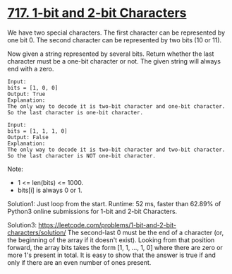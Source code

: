 # [717. 1-bit and 2-bit Characters](https://leetcode.com/problems/1-bit-and-2-bit-characters/)

We have two special characters. The first character can be represented by one bit 0. The second character can be represented by two bits (10 or 11).

Now given a string represented by several bits. Return whether the last character must be a one-bit character or not. The given string will always end with a zero.

```
Input: 
bits = [1, 0, 0]
Output: True
Explanation: 
The only way to decode it is two-bit character and one-bit character. So the last character is one-bit character.

Input: 
bits = [1, 1, 1, 0]
Output: False
Explanation: 
The only way to decode it is two-bit character and two-bit character. So the last character is NOT one-bit character.
```

Note:

- 1 <= len(bits) <= 1000.
- bits[i] is always 0 or 1.

Solution1: Just loop from the start. Runtime: 52 ms, faster than 62.89% of Python3 online submissions for 1-bit and 2-bit Characters.


Solution3: https://leetcode.com/problems/1-bit-and-2-bit-characters/solution/ The second-last 0 must be the end of a character (or, the beginning of the array if it doesn't exist). Looking from that position forward, the array bits takes the form [1, 1, ..., 1, 0] where there are zero or more 1's present in total. It is easy to show that the answer is true if and only if there are an even number of ones present.
